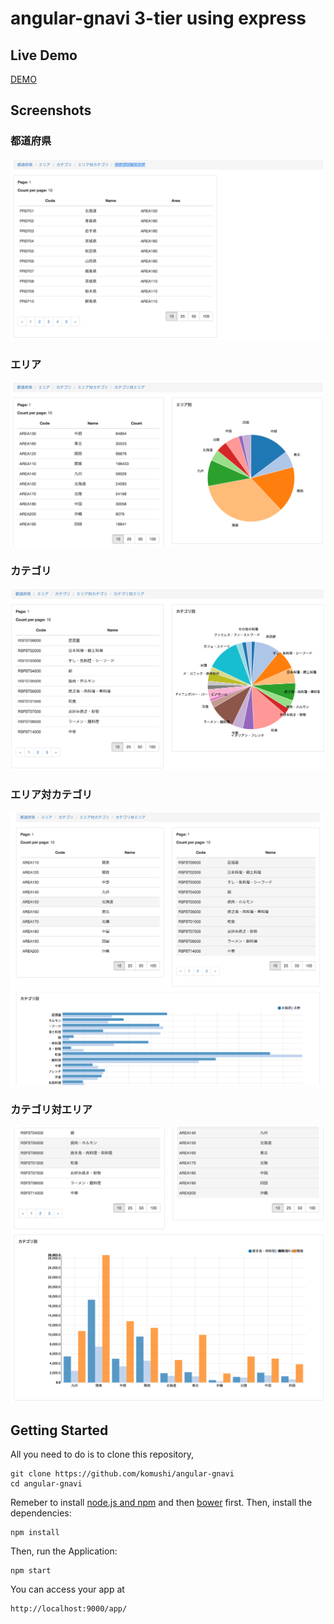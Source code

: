 # angular-gnavi 3-tier using express

## Live Demo
[DEMO](http://angular-gnavi-express.herokuapp.com/)

## Screenshots

### 都道府県
![都道府県](/images/prefs.png)
### エリア
![エリア](/images/areas.png)
### カテゴリ
![カテゴリ](/images/cats.png)
### エリア対カテゴリ
![エリア対カテゴリ](/images/areasCats.png)
### カテゴリ対エリア
![カテゴリ対エリア](/images/catsAreas.png)

## Getting Started

All you need to do is to clone this repository,


```
git clone https://github.com/komushi/angular-gnavi
cd angular-gnavi
```
Remeber to install [node.js and npm](http://nodejs.org/) and then [bower](http://bower.io/) first.
Then, install the dependencies:

```
npm install
```

Then, run the Application:

```
npm start
```

You can access your app at 

```
http://localhost:9000/app/
```
